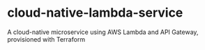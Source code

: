 # cloud-native-lambda-service
A cloud-native microservice using AWS Lambda and API Gateway, provisioned with Terraform
